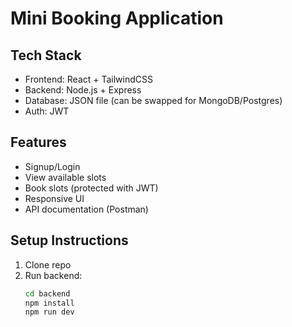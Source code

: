 # Mini Booking Application

## Tech Stack
- Frontend: React + TailwindCSS
- Backend: Node.js + Express
- Database: JSON file (can be swapped for MongoDB/Postgres)
- Auth: JWT

## Features
- Signup/Login
- View available slots
- Book slots (protected with JWT)
- Responsive UI
- API documentation (Postman)

## Setup Instructions
1. Clone repo
2. Run backend:
   ```bash
   cd backend
   npm install
   npm run dev
